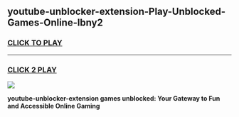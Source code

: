
## youtube-unblocker-extension-Play-Unblocked-Games-Online-lbny2
<h3>
<a href="https://premium76.site?title=youtube-unblocker-extension&ref=25A">CLICK TO PLAY</a></h3>
<hr>

<h3>
<a href="https://premium76.site?title=youtube-unblocker-extension&ref=25A">CLICK 2 PLAY</a>
  
</h3>

<a href="https://premium76.site?title=youtube-unblocker-extension&ref=25A"><img src="https://clearcache.store/games.png"></a>


**youtube-unblocker-extension games unblocked: Your Gateway to Fun and Accessible Online Gaming**
